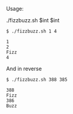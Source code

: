 Usage:


./fizzbuzz.sh $int $int

 ```
$ ./fizzbuzz.sh 1 4
```
```
1
2
Fizz
4
```

And in reverse

```
$ ./fizzbuzz.sh 388 385
```
```
388
Fizz
386
Buzz
```
